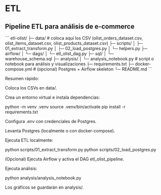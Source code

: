 # ETL
## Pipeline ETL para análisis de e-commerce
´´´
etl-olist/
├─ data/                       # coloca aquí los CSV (olist_orders_dataset.csv, olist_items_dataset.csv, olist_products_dataset.csv)
├─ scripts/
│  ├─ 01_extract_transform.py
│  ├─ 02_load_postgres.py
│  └─ helpers.py
├─ airflow/
│  └─ dags/
│     └─ etl_olist_dag.py
├─ sql/
│  └─ warehouse_schema.sql
├─ analysis/
│  └─ analysis_notebook.py   # script o notebook para análisis y visualizaciones
├─ requirements.txt
├─ docker-compose.yml        # (opcional) Postgres + Airflow skeleton
└─ README.md
´´´



Resumen rápido:

Coloca los CSVs en data/.

Crea un entorno virtual e instala dependencias:

python -m venv .venv
source .venv/bin/activate
pip install -r requirements.txt


Configura .env con credenciales de Postgres.

Levanta Postgres (localmente o con docker-compose).

Ejecuta ETL localmente:

python scripts/01_extract_transform.py
python scripts/02_load_postgres.py


(Opcional) Ejecuta Airflow y activa el DAG etl_olist_pipeline.

Ejecuta análisis:

python analysis/analysis_notebook.py



Los gráficos se guardarán en analysis/.





